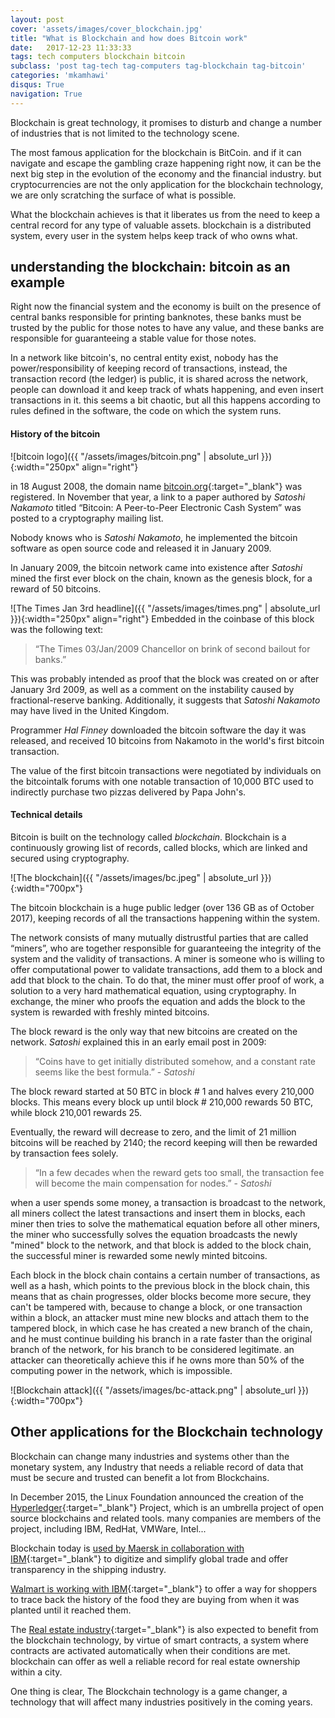 ```yaml
---
layout: post
cover: 'assets/images/cover_blockchain.jpg'
title: "What is Blockchain and how does Bitcoin work"
date:   2017-12-23 11:33:33
tags: tech computers blockchain bitcoin
subclass: 'post tag-tech tag-computers tag-blockchain tag-bitcoin'
categories: 'mkamhawi'
disqus: True
navigation: True
---
```


Blockchain is great technology, it promises to disturb and change a number of
industries that is not limited to the technology scene.

The most famous application for the blockchain is BitCoin. and if it can navigate
and escape the gambling craze happening right now, it can be the next big step in
the evolution of the economy and the financial industry. but cryptocurrencies are
not the only application for the blockchain technology, we are only scratching
the surface of what is possible.

What the blockchain achieves is that it liberates us from the need to keep a central
record for any type of valuable assets. blockchain is a distributed system, every
user in the system helps keep track of who owns what.

## understanding the blockchain: bitcoin as an example

Right now the financial system and the economy is built on the presence of central
banks responsible for printing banknotes, these banks must be trusted by the public
for those notes to have any value, and these banks are responsible for guaranteeing
a stable value for those notes.

In a network like bitcoin's, no central entity exist, nobody has the power/responsibility
of keeping record of transactions, instead, the transaction record (the ledger) is public,
it is shared across the network, people can download it and keep track of whats happening,
and even insert transactions in it. this seems a bit chaotic, but all this happens
according to rules defined in the software, the code on which the system runs.

#### History of the bitcoin

![bitcoin logo]({{ "/assets/images/bitcoin.png" | absolute_url }}){:width="250px" align="right"}

in 18 August 2008, the domain name [bitcoin.org](https://bitcoin.org){:target="_blank"}
was registered. In November that year, a link to a paper authored by *Satoshi Nakamoto*
titled “Bitcoin: A Peer-to-Peer Electronic Cash System” was posted to a cryptography
mailing list.

Nobody knows who is *Satoshi Nakamoto*, he implemented the bitcoin software as
open source code and released it in January 2009.

In January 2009, the bitcoin network came into existence after *Satoshi* mined
the first ever block on the chain, known as the genesis block, for a reward of
50 bitcoins.

![The Times Jan 3rd headline]({{ "/assets/images/times.png" | absolute_url }}){:width="250px" align="right"}
Embedded in the coinbase of this block was the following text:

>  “The Times 03/Jan/2009 Chancellor on brink of second bailout for banks.”


This was probably intended as proof that the block was created on or after January
3rd 2009, as well as a comment on the instability caused by fractional-reserve banking.
Additionally, it suggests that *Satoshi Nakamoto* may have lived in the United Kingdom.

Programmer *Hal Finney* downloaded the bitcoin software the day it was released,
and received 10 bitcoins from Nakamoto in the world's first bitcoin transaction.

The value of the first bitcoin transactions were negotiated by individuals on
the bitcointalk forums with one notable transaction of 10,000 BTC used to indirectly
purchase two pizzas delivered by Papa John's.

#### Technical details

Bitcoin is built on the technology called *blockchain*. Blockchain is a
continuously growing list of records, called blocks, which are linked and secured
using cryptography.

![The blockchain]({{ "/assets/images/bc.jpeg" | absolute_url }}){:width="700px"}

The bitcoin blockchain is a huge public ledger (over 136 GB as of October 2017),
keeping records of all the transactions happening within the system.

The network consists of many mutually distrustful parties that are called “miners”,
who are together responsible for guaranteeing the integrity of the system and the
validity of transactions. A miner is someone who is willing to offer computational
power to validate transactions, add them to a block and add that block to the chain.
To do that, the miner must offer proof of work, a solution to a very hard
mathematical equation, using cryptography. In exchange, the miner who proofs the
equation and adds the block to the system is rewarded with freshly minted bitcoins.

The block reward is the only way that new bitcoins are created on the network.
*Satoshi* explained this in an early email post in 2009:

>  “Coins have to get initially distributed somehow, and a constant rate seems like
the best formula.” - *Satoshi*

The block reward started at 50 BTC in block # 1 and halves every 210,000 blocks.
This means every block up until block # 210,000 rewards 50 BTC, while block 210,001
rewards 25.

Eventually, the reward will decrease to zero, and the limit of 21 million bitcoins
will be reached by 2140; the record keeping will then be rewarded by transaction
fees solely.

>  “In a few decades when the reward gets too small, the transaction fee will
become the main compensation for nodes.” - *Satoshi*

when a user spends some money, a transaction is broadcast to the network,
all miners collect the latest transactions and insert them in blocks,
each miner then tries to solve the mathematical equation before all other miners,
the miner who successfully solves the equation broadcasts the newly "mined" block
to the network, and that block is added to the block chain, the successful miner
is rewarded some newly minted bitcoins.

Each block in the block chain contains a certain number of transactions, as well
as a hash, which points to the previous block in the block chain, this means that
as chain progresses, older blocks become more secure, they can't be tampered with,
because to change a block, or one transaction within a block, an attacker must
mine new blocks and attach them to the tampered block, in which case he has
created a new branch of the chain, and he must continue building his branch in
a rate faster than the original branch of the network, for his branch to be
considered legitimate. an attacker can theoretically achieve this if he owns
more than 50% of the computing power in the network, which is impossible.

![Blockchain attack]({{ "/assets/images/bc-attack.png" | absolute_url }}){:width="700px"}

## Other applications for the Blockchain technology

Blockchain can change many industries and systems other than the monetary system,
any Industry that needs a reliable record of data that must be secure and trusted can
benefit a lot from Blockchains.

In December 2015, the Linux Foundation announced the creation of the [Hyperledger](https://en.wikipedia.org/wiki/Hyperledger){:target="_blank"} Project,
which is an umbrella project of open source blockchains and related tools. many
companies are members of the project, including IBM, RedHat, VMWare, Intel...

Blockchain today is [used by Maersk in collaboration with IBM](https://www-01.ibm.com/common/ssi/cgi-bin/ssialias?htmlfid=CPV03008USEN){:target="_blank"}
to digitize and simplify global trade and offer transparency in the shipping industry.

[Walmart is working with IBM](https://www.youtube.com/watch?v=SV0KXBxSoio){:target="_blank"}
to offer a way for shoppers to trace back the history of the food they are buying
from when it was planted until it reached them.

The [Real estate industry](https://venturebeat.com/2017/11/18/blockchain-could-change-everything-for-real-estate/){:target="_blank"} is also expected to benefit from the blockchain technology, by virtue of
smart contracts, a system where contracts are activated automatically when their conditions
are met. blockchain can offer as well a reliable record for real estate ownership within
a city.

One thing is clear, The Blockchain technology is a game changer, a technology that will
affect many industries positively in the coming years.